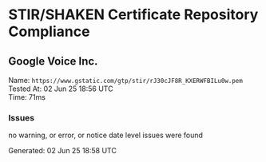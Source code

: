 # STIR/SHAKEN Certificate Repository Compliance

## Google Voice Inc.

Name: `https://www.gstatic.com/gtp/stir/rJ30cJF8R_KXERWFBILu0w.pem`\
Tested At: 02 Jun 25 18:56 UTC\
Time: 71ms

### Issues

no warning, or error, or notice date level issues were found

Generated: 02 Jun 25 18:58 UTC